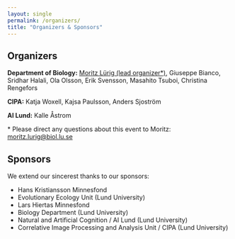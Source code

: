```yaml
---
layout: single
permalink: /organizers/
title: "Organizers & Sponsors"
---
```


## Organizers

**Department of Biology:** [Moritz Lürig (lead organizer*)](https://www.luerig.net), Giuseppe Bianco, Sridhar Halali, Ola Olsson, Erik Svensson, Masahito Tsuboi, Christina Rengefors

**CIPA:** Katja Woxell, Kajsa Paulsson, Anders Sjoström

**AI Lund:** Kalle Åstrom

\* Please direct any questions about this event to Moritz: [moritz.lurig@biol.lu.se](mailto:moritz.lurig@biol.lu.se)

## Sponsors

We extend our sincerest thanks to our sponsors:

- Hans Kristiansson Minnesfond
- Evolutionary Ecology Unit (Lund University)
- Lars Hiertas Minnesfond
- Biology Department (Lund University)
- Natural and Artificial Cognition / AI Lund (Lund University)
- Correlative Image Processing and Analysis Unit / CIPA (Lund University)
